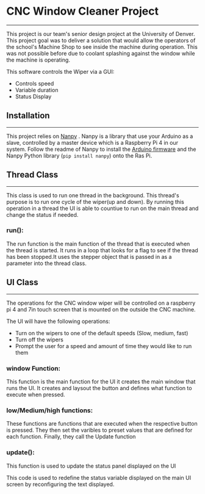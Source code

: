 # CNC Window Cleaner Project
***

This project is our team's senior design project at the University of Denver. This project goal was to deliver a solution 
that would allow the operators of the school's Machine Shop to see inside the machine during operation. This was not possible before due to coolant 
splashing against the window while the machine is operating. 

This software controls the Wiper via a GUI:
* Controls speed
* Variable duration 
* Status Display

## Installation
***
This project relies on [Nanpy](https://github.com/nanpy/nanpy) . Nanpy is a library that use your Arduino as a slave, 
controlled by a master device which is a Raspberry Pi 4 in our system. Follow the readme of Nanpy to install the [Arduino 
firmware](https://github.com/nanpy/nanpy-firmware) and the Nanpy Python library (```pip install nanpy```) onto the Ras Pi.

## Thread Class
***
This class is used to run one thread in the background. This thread's purpose is to run one cycle of the
wiper(up and down). By running this operation in a thread the UI is able to countiue to run on the main thread and
change the status if needed.

### run():

The run function is the main function of the thread that is executed when the thread is started. It runs in a loop
that looks for a flag to see if the thread has been stopped.It uses the stepper object that is passed in as a parameter 
into the thread class. 

## UI Class
***
The operations for the CNC window wiper will be controlled on a raspberry pi 4 and 7in touch screen that is mounted on 
the outside the CNC machine.


The UI will have the following operations:
* Turn on the wipers to one of the default speeds (Slow, medium, fast)
* Turn off the wipers
* Prompt the user for a speed and amount of time they would like to run them

### window Function:
This function is the main function for the UI it creates the main window that runs the UI. It creates and laysout the button
and defines what function to execute when pressed.

### low/Medium/high functions:
These functions are functions that are executed when the respective button is pressed. They then set the varibles 
to preset values that are defined for each function. Finally, they call the Update function

### update():
This function is used to update the status panel displayed on the UI


This code is used to redefine the status variable displayed on the main UI screen by reconfiguring the text displayed.

